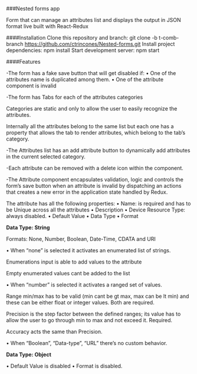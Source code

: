 ###Nested forms app

Form that can manage an attributes list and displays the output in JSON format live built with React-Redux

####Installation
Clone this repository and branch: git clone -b t-comb-branch https://github.com/ctrincones/Nested-forms.git
Install project dependencies: npm install
Start development server: npm start

####Features

-The form has a fake save button that will get disabled if:
• One of the attributes name is duplicated among them.
• One of the attribute component is invalid

-The form has Tabs for each of the attributes categories

Categories are static and only to allow the user to easily recognize the
attributes.

Internally all the attributes belong to the same list but each one has a property that allows the tab to render attributes, which belong to the tab’s category.

-The Attributes list has an add attribute button to dynamically add attributes in the current selected category.

-Each attribute can be removed with a delete icon within the component.

-The Attribute component encapsulates validation, logic and controls the form’s save button when an attribute is invalid by dispatching an actions that creates a new error in the application state handled by Redux.

The attribute has all the following properties:
• Name: is required and has to be Unique across all the attributes
• Description
• Device Resource Type: always disabled.
• Default Value
• Data Type
• Format

<b>Data Type: String</b>

Formats: None, Number, Boolean, Date-Time, CDATA and URI

• When “none” is selected it activates an enumerated list of strings.

Enumerations input is able to add values to the attribute

Empty enumerated values cant be added to the list

• When “number” is selected it activates a ranged set of values.

Range min/max has to be valid (min cant be gt max, max can be lt min) and these can be either float or integer values. Both are required.

Precision is the step factor between the defined ranges; its value has to allow the user to go through min to max and not exceed it. Required.

Accuracy acts the same than Precision.

• When “Boolean”, “Data-type”, “URL” there’s no custom behavior.

<b>Data Type: Object</b>

• Default Value is disabled
• Format is disabled.







